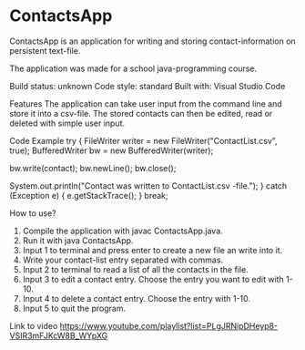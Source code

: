 # ContactsApp
ContactsApp is an application for writing and storing contact-information on persistent text-file.

The application was made for a school java-programming course.

Build status: unknown
Code style: standard
Built with: Visual Studio Code

Features
The application can take user input from the command line and store it into a csv-file.
The stored contacts can then be edited, read or deleted with simple user input.

Code Example
try {
FileWriter writer = new FileWriter("ContactList.csv", true);
BufferedWriter bw = new BufferedWriter(writer);

bw.write(contact);
bw.newLine();
bw.close();

System.out.println("Contact was written to ContactList.csv -file.");
} catch (Exception e) {
    e.getStackTrace();
}
break;

How to use?
1. Compile the application with javac ContactsApp.java.
2. Run it with java ContactsApp.
3. Input 1 to terminal and press enter to create a new file an write into it.
4. Write your contact-list entry separated with commas.
5. Input 2 to terminal to read a list of all the contacts in the file.
6. Input 3 to edit a contact entry. Choose the entry you want to edit with 1-10.
7. Input 4 to delete a contact entry. Choose the entry with 1-10.
8. Input 5 to quit the program.

Link to video
https://www.youtube.com/playlist?list=PLgJRNipDHeyp8-VSIR3mFJKcW8B_WYpXG




